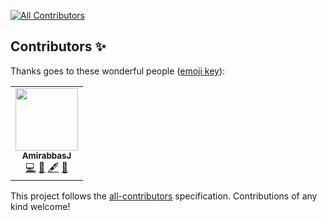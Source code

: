 
<!-- ALL-CONTRIBUTORS-BADGE:START - Do not remove or modify this section -->
[![All Contributors](https://img.shields.io/badge/all_contributors-1-orange.svg?style=flat-square)](#contributors-)
<!-- ALL-CONTRIBUTORS-BADGE:END -->
## Contributors ✨

Thanks goes to these wonderful people ([emoji key](https://allcontributors.org/docs/en/emoji-key)):

<!-- ALL-CONTRIBUTORS-LIST:START - Do not remove or modify this section -->
<!-- prettier-ignore-start -->
<!-- markdownlint-disable -->
<table>
  <tr>
    <td align="center"><a href="https://github.com/AmirabbasJ"><img src="https://avatars.githubusercontent.com/u/47698362?v=4?s=100" width="100px;" alt=""/><br /><sub><b>AmirabbasJ</b></sub></a><br /><a href="https://github.com/Mohammad MohammadAlian/persian-quotes-api/commits?author=AmirabbasJ" title="Code">💻</a> <a href="https://github.com/Mohammad MohammadAlian/persian-quotes-api/pulls?q=is%3Apr+reviewed-by%3AAmirabbasJ" title="Reviewed Pull Requests">👀</a> <a href="#content-AmirabbasJ" title="Content">🖋</a> <a href="#data-AmirabbasJ" title="Data">🔣</a></td>
  </tr>
</table>

<!-- markdownlint-restore -->
<!-- prettier-ignore-end -->

<!-- ALL-CONTRIBUTORS-LIST:END -->

This project follows the [all-contributors](https://github.com/all-contributors/all-contributors) specification. Contributions of any kind welcome!